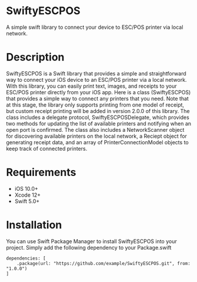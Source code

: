 # SwiftyESCPOS

A simple swift library to connect your device to ESC/POS printer via local network.

# Description

SwiftyESCPOS is a Swift library that provides a simple and straightforward way to connect your iOS device to an ESC/POS printer via a local network. With this library, you can easily print text, images, and receipts to your ESC/POS printer directly from your iOS app.
Here is a class (SwiftyESCPOS) that provides a simple way to connect any printers that you need. Note that at this stage, the library only supports printing from one model of receipt, but custom receipt printing will be added in version 2.0.0 of this library.
The class includes a delegate protocol, SwiftyESCPOSDelegate, which provides two methods for updating the list of available printers and notifying when an open port is confirmed. The class also includes a NetworkScanner object for discovering available printers on the local network, a Reciept object for generating receipt data, and an array of PrinterConnectionModel objects to keep track of connected printers.

# Requirements
- iOS 10.0+
- Xcode 12+
- Swift 5.0+

# Installation

You can use Swift Package Manager to install SwiftyESCPOS into your project. Simply add the following dependency to your Package.swift
 
```
dependencies: [
    .package(url: "https://github.com/example/SwiftyESCPOS.git", from: "1.0.0")
]
```


